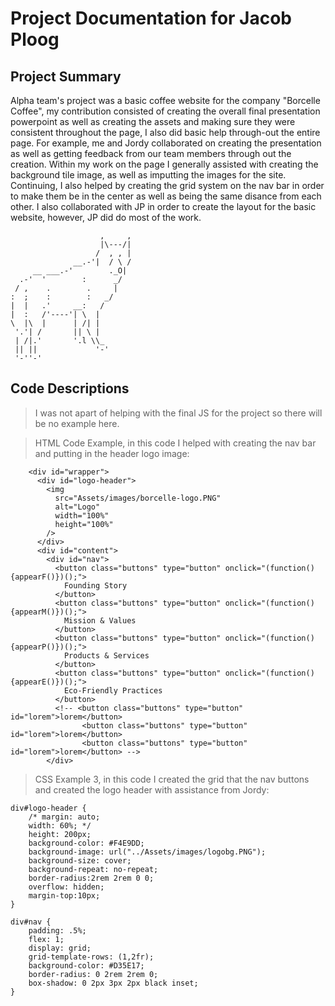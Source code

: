 # Project Documentation for Jacob Ploog

## Project Summary
Alpha team's project was a basic coffee website for the company "Borcelle Coffee", my contribution consisted of creating the overall final presentation powerpoint as well as creating the assets and making sure they were consistent throughout the page, I also did basic help through-out the entire page. For example, me and Jordy collaborated on creating the presentation as well as getting feedback from our team members through out the creation. Within my work on the page I generally assisted with creating the background tile image, as well as imputting the images for the site. Continuing, I also helped by creating the grid system on the nav bar in order to make them be in the center as well as being the same disance from each other. I also collaborated with JP in order to create the layout for the basic website, however, JP did do most of the work.

                        ,     ,
                        |\---/|
                       /  , , |
                  __.-'|  / \ /
         __ ___.-'        ._O|
      .-'  '        :      _/
     / ,    .        .     |
    :  ;    :        :   _/
    |  |   .'     __:   /
    |  :   /'----'| \  |
    \  |\  |      | /| |
     '.'| /       || \ |
     | /|.'       '.l \\_
     || ||             '-'
     '-''-'

## Code Descriptions
>I was not apart of helping with the final JS for the project so there will be no example here.

>HTML Code Example, in this code I helped with creating the nav bar and putting in the header logo image:
```
    <div id="wrapper">
      <div id="logo-header">
        <img
          src="Assets/images/borcelle-logo.PNG"
          alt="Logo"
          width="100%"
          height="100%"
        />
      </div>
      <div id="content">
        <div id="nav">
          <button class="buttons" type="button" onclick="(function(){appearF()})();">
            Founding Story
          </button>
          <button class="buttons" type="button" onclick="(function(){appearM()})();">
            Mission & Values
          </button>
          <button class="buttons" type="button" onclick="(function(){appearP()})();">
            Products & Services
          </button>
          <button class="buttons" type="button" onclick="(function(){appearE()})();">
            Eco-Friendly Practices
          </button>
          <!-- <button class="buttons" type="button" id="lorem">lorem</button>
                <button class="buttons" type="button" id="lorem">lorem</button>
                <button class="buttons" type="button" id="lorem">lorem</button> -->
        </div>
```

>CSS Example 3, in this code I created the grid that the nav buttons and created the logo header with assistance from Jordy:
```
div#logo-header {
    /* margin: auto;
    width: 60%; */
    height: 200px;
    background-color: #F4E9DD;
    background-image: url("../Assets/images/logobg.PNG");
    background-size: cover;
    background-repeat: no-repeat;
    border-radius:2rem 2rem 0 0;
    overflow: hidden;
    margin-top:10px;
}

div#nav {
    padding: .5%;
    flex: 1;
    display: grid;
    grid-template-rows: (1,2fr);
    background-color: #D35E17;
    border-radius: 0 2rem 2rem 0;
    box-shadow: 0 2px 3px 2px black inset;
}
```